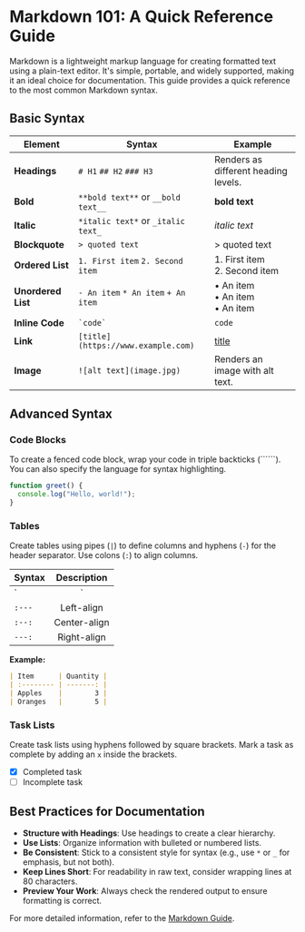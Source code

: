 # Markdown 101: A Quick Reference Guide

Markdown is a lightweight markup language for creating formatted text using a plain-text editor. It's simple, portable, and widely supported, making it an ideal choice for documentation. This guide provides a quick reference to the most common Markdown syntax.

## Basic Syntax

| Element          | Syntax                               | Example                               |
| ---------------- | ------------------------------------ | ------------------------------------- |
| **Headings**     | `# H1` `## H2` `### H3`               | Renders as different heading levels.  |
| **Bold**         | `**bold text**` or `__bold text__`   | **bold text**                         |
| **Italic**       | `*italic text*` or `_italic text_`   | *italic text*                         |
| **Blockquote**   | `> quoted text`                      | > quoted text                         |
| **Ordered List** | `1. First item` `2. Second item`     | 1. First item<br>2. Second item       |
| **Unordered List**| `- An item` `* An item` `+ An item` | • An item<br>• An item<br>• An item |
| **Inline Code**  | `` `code` ``                         | `code`                                |
| **Link**         | `[title](https://www.example.com)`   | [title](https://www.example.com)      |
| **Image**        | `![alt text](image.jpg)`              | Renders an image with alt text.       |

## Advanced Syntax

### Code Blocks

To create a fenced code block, wrap your code in triple backticks (``````). You can also specify the language for syntax highlighting.

``````javascript
function greet() {
  console.log("Hello, world!");
}
``````

### Tables

Create tables using pipes (`|`) to define columns and hyphens (`-`) for the header separator. Use colons (`:`) to align columns.

| Syntax      | Description |
| :---------- | :---------: |
| `|`         |   Divider   |
| `:---`      | Left-align  |
| `:--:`      | Center-align|
| `---:`      | Right-align |

**Example:**
```markdown
| Item      | Quantity |
| :-------- | -------: |
| Apples    |        3 |
| Oranges   |        5 |
```

### Task Lists

Create task lists using hyphens followed by square brackets. Mark a task as complete by adding an `x` inside the brackets.

- [x] Completed task
- [ ] Incomplete task

## Best Practices for Documentation

*   **Structure with Headings**: Use headings to create a clear hierarchy.
*   **Use Lists**: Organize information with bulleted or numbered lists.
*   **Be Consistent**: Stick to a consistent style for syntax (e.g., use `*` or `_` for emphasis, but not both).
*   **Keep Lines Short**: For readability in raw text, consider wrapping lines at 80 characters.
*   **Preview Your Work**: Always check the rendered output to ensure formatting is correct.

For more detailed information, refer to the [Markdown Guide](https://www.markdownguide.org).